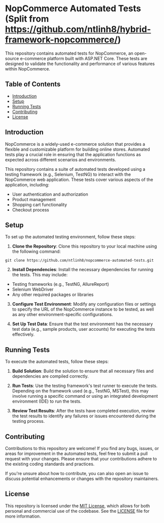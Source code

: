 # NopCommerce Automated Tests (Split from https://github.com/ntlinh8/hybrid-framework-nopcommerce/)

This repository contains automated tests for NopCommerce, an open-source e-commerce platform built with ASP.NET Core. These tests are designed to validate the functionality and performance of various features within NopCommerce.

## Table of Contents

- [Introduction](#introduction)
- [Setup](#setup)
- [Running Tests](#running-tests)
- [Contributing](#contributing)
- [License](#license)

## Introduction

NopCommerce is a widely-used e-commerce solution that provides a flexible and customizable platform for building online stores. Automated tests play a crucial role in ensuring that the application functions as expected across different scenarios and environments.

This repository contains a suite of automated tests developed using a testing framework (e.g., Selenium, TestNG) to interact with the NopCommerce web application. These tests cover various aspects of the application, including:

- User authentication and authorization
- Product management
- Shopping cart functionality
- Checkout process

## Setup

To set up the automated testing environment, follow these steps:

1. **Clone the Repository**: Clone this repository to your local machine using the following command:
```
git clone https://github.com/ntlinh8/nopcommerce-automated-tests.git
```
2. **Install Dependencies**: Install the necessary dependencies for running the tests. This may include:
- Testing frameworks (e.g., TestNG, AllureReport)
- Selenium WebDriver
- Any other required packages or libraries

3. **Configure Test Environment**: Modify any configuration files or settings to specify the URL of the NopCommerce instance to be tested, as well as any other environment-specific configurations.

4. **Set Up Test Data**: Ensure that the test environment has the necessary test data (e.g., sample products, user accounts) for executing the tests effectively.

## Running Tests

To execute the automated tests, follow these steps:

1. **Build Solution**: Build the solution to ensure that all necessary files and dependencies are compiled correctly.

2. **Run Tests**: Use the testing framework's test runner to execute the tests. Depending on the framework used (e.g., TestNG, MSTest), this may involve running a specific command or using an integrated development environment (IDE) to run the tests.

3. **Review Test Results**: After the tests have completed execution, review the test results to identify any failures or issues encountered during the testing process.

## Contributing

Contributions to this repository are welcome! If you find any bugs, issues, or areas for improvement in the automated tests, feel free to submit a pull request with your changes. Please ensure that your contributions adhere to the existing coding standards and practices.

If you're unsure about how to contribute, you can also open an issue to discuss potential enhancements or changes with the repository maintainers.

## License

This repository is licensed under the [MIT License](LICENSE), which allows for both personal and commercial use of the codebase. See the [LICENSE](LICENSE) file for more information.
